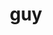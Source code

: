 ---
category: 3-letters
denotation: null
name: guy
reference_link: https://www.etymonline.com/word/guy
root_language: null
root_name: null
title: guy
type: free
word_sums:
- respelling: guy
  sum: 'Guy + '
---